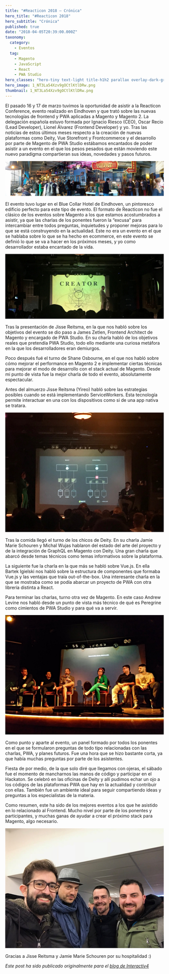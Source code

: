 ```yaml
---
title: "#Reacticon 2018 — Crónica"
hero_title: "#Reacticon 2018"
hero_subtitle: "Crónica"
published: true
date: "2018-04-05T20:39:00.000Z"
taxonomy:
  category:
    - Eventos
  tag:
    - Magento
    - JavaScript
    - React
    - PWA Studio
hero_classes: "hero-tiny text-light title-h1h2 parallax overlay-dark-gradient"
hero_image: 1_NT3La54Xzv9gOCtlKtlDRw.png
thumbnail: 1_NT3La54Xzv9gOCtlKtlDRw.png
---
```


El pasado 16 y 17 de marzo tuvimos la oportunidad de asistir a la Reacticon Conference, evento realizado en Eindhoven y que trató sobre las nuevas tecnologías de frontend y PWA aplicadas a Magento y Magento 2.
La delegación española estuvo formada por Ignacio Riesco (CEO), Oscar Recio (Lead Developer), Lionel Álvarez (Frontend Developer) y yo. Tras las noticias de estos últimos meses respecto a la creación de nuevas plataformas como Deity, Vue Storefront y Frontcommerce y el desarrollo por parte de Magento de PWA Studio estábamos encantados de poder asistir a un evento en el que los pesos pesados que están moviendo este nuevo paradigma compartieran sus ideas, novedades y pasos futuros.

![](1*5-sWAqIDRSNENyelEA5oug.jpeg)

El evento tuvo lugar en el Blue Collar Hotel de Eindhoven, un pintoresco edificio perfecto para este tipo de evento. El formato de Reacticon no fue el clásico de los eventos sobre Magento a los que estamos acostumbrados a asistir, ya que las charlas de los ponentes fueron la “excusa” para intercambiar entre todos preguntas, inquietudes y proponer mejoras para lo que se está construyendo en la actualidad. Este no era un evento en el que se hablaba sobre lo que se ha hecho en ecommerce, en este evento se definió lo que se va a hacer en los próximos meses, y yo como desarrollador estaba encantado de la vida.

![](1*e_-MyaaNxag8mF0mWo2QcA.jpeg)

Tras la presentación de Jisse Reitsma, en la que nos habló sobre los objetivos del evento se dio paso a James Zetlen, Frontend Architect de Magento y encargado de PWA Studio. En su charla habló de los objetivos reales que pretendía PWA Studio, todo ello mediante una curiosa metáfora en la que los desarrolladores eran demiurgos.

Poco después fué el turno de Shane Osbourne, en el que nos habló sobre cómo mejorar el performance en Magento 2 e implementar ciertas técnicas para mejorar el modo de desarrollo con el stack actual de Magento. Desde mi punto de vista fue la mejor charla de todo el evento, absolutamente espectacular.

Antes del almuerzo Jisse Reitsma (Yireo) habló sobre las estrategias posibles cuando se está implementando ServiceWorkers. Esta tecnología permite interactuar en una con los dispositivos como si de una app nativa se tratara.

![](1*M6yJkOt_UQofX9zCFBQjNg.jpeg)

Tras la comida llegó el turno de los chicos de Deity. En su charla Jamie Marie Schouren y Michal Wujas hablaron del estado del arte del proyecto y de la integración de GraphQL en Magento con Deity. Una gran charla que abarcó desde temas técnicos como temas informativos sobre la plataforma.

La siguiente fue la charla en la que más se habló sobre Vue.js. En ella Bartek Igielski nos habló sobre la estructura de componentes que formaba Vue.js y las ventajas que traía out-of-the-box. Una interesante charla en la que se mostraba como se podía abarcar un proyecto de PWA con otra librería distinta a React.

Para terminar las charlas, turno otra vez de Magento. En este caso Andrew Levine nos habló desde un punto de vista más técnico de qué es Peregrine como cimientos de PWA Studio y para qué va a servir.

![](1*ThizbQ1XVkDGrlwif8NeDQ.jpeg)

Como punto y aparte al evento, un panel formado por todos los ponentes en el que se formularon preguntas de todo tipo relacionadas con las charlas, PWA, y planes futuros. Fue una hora que se hizo bastante corta, ya que había muchas preguntas por parte de los asistentes.

Fiesta de por medio, de la que solo diré que llegamos con ojeras, el sábado fue el momento de mancharnos las manos de código y participar en el Hackaton. Se celebró en las oficinas de Deity y allí pudimos echar un ojo a los códigos de las plataformas PWA que hay en la actualidad y contribuir con ellas. También fue un ambiente ideal para seguir compartiendo ideas y preguntas a los especialistas de la materia.

Como resumen, este ha sido de los mejores eventos a los que he asistido en lo relacionado al Frontend. Mucho nivel por parte de los ponentes y participantes, y muchas ganas de ayudar a crear el próximo stack para Magento, algo necesario.

![](1*tkM8Vk8i1KX6uPyZ9BUDqg.jpeg)

Gracias a Jisse Reitsma y Jamie Marie Schouren por su hospitalidad :)

_Este post ha sido publicado originalmente para el [blog de Interactiv4](https://www.interactiv4.com/eventos/cronica-de-reacticon-2018-pwa-magento/)_
